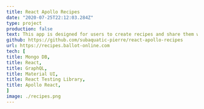 ```yaml
---
title: React Apollo Recipes
date: "2020-07-25T22:12:03.284Z"
type: project
production: false
text: This app is designed for users to create recipes and share them with their friends, leveraging the power of React, Apollo and GraphQL. While creating the app, emphasis was placed on testing React components with React Testing Library. All queries and mutations to the database are optimistically updated within the UI before being updated from server data.
github: https://github.com/subaquatic-pierre/react-apollo-recipes
url: https://recipes.ballot-online.com
tech: [
title: Mongo DB,
title: React,
title: GraphQL,
title: Material UI,
title: React Testing Library,
title: Apollo React,
]
image: ./recipes.png
---
```

